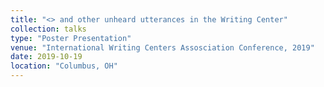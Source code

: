 ```yaml
---
title: "<> and other unheard utterances in the Writing Center"
collection: talks
type: "Poster Presentation"
venue: "International Writing Centers Assosciation Conference, 2019"
date: 2019-10-19
location: "Columbus, OH"
---
```



